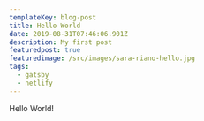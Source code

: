 ```yaml
---
templateKey: blog-post
title: Hello World
date: 2019-08-31T07:46:06.901Z
description: My first post
featuredpost: true
featuredimage: /src/images/sara-riano-hello.jpg
tags:
  - gatsby
  - netlify
---
```

Hello World!
